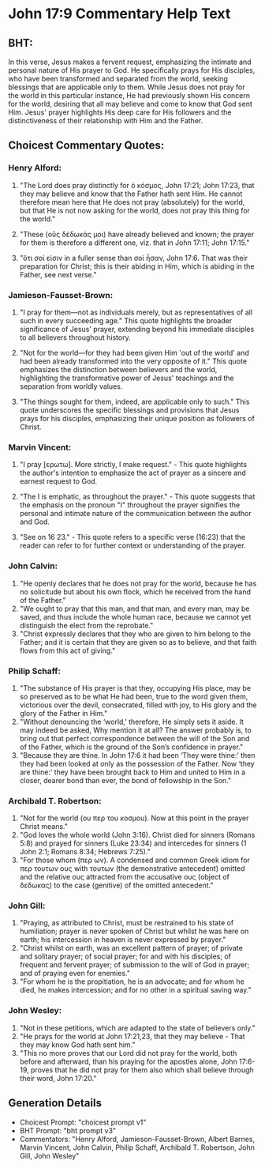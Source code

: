 # John 17:9 Commentary Help Text

## BHT:
In this verse, Jesus makes a fervent request, emphasizing the intimate and personal nature of His prayer to God. He specifically prays for His disciples, who have been transformed and separated from the world, seeking blessings that are applicable only to them. While Jesus does not pray for the world in this particular instance, He had previously shown His concern for the world, desiring that all may believe and come to know that God sent Him. Jesus' prayer highlights His deep care for His followers and the distinctiveness of their relationship with Him and the Father.

## Choicest Commentary Quotes:
### Henry Alford:
1. "The Lord does pray distinctly for ὁ κόσμος, John 17:21; John 17:23, that they may believe and know that the Father hath sent Him. He cannot therefore mean here that He does not pray (absolutely) for the world, but that He is not now asking for the world, does not pray this thing for the world." 

2. "These (οὓς δέδωκάς μοι) have already believed and known; the prayer for them is therefore a different one, viz. that in John 17:11; John 17:15."

3. "ὅτι σοί εἰσιν in a fuller sense than σοὶ ἦσαν, John 17:6. That was their preparation for Christ; this is their abiding in Him, which is abiding in the Father, see next verse."

### Jamieson-Fausset-Brown:
1. "I pray for them—not as individuals merely, but as representatives of all such in every succeeding age." This quote highlights the broader significance of Jesus' prayer, extending beyond his immediate disciples to all believers throughout history.

2. "Not for the world—for they had been given Him 'out of the world' and had been already transformed into the very opposite of it." This quote emphasizes the distinction between believers and the world, highlighting the transformative power of Jesus' teachings and the separation from worldly values.

3. "The things sought for them, indeed, are applicable only to such." This quote underscores the specific blessings and provisions that Jesus prays for his disciples, emphasizing their unique position as followers of Christ.

### Marvin Vincent:
1. "I pray [ερωτω]. More strictly, I make request." - This quote highlights the author's intention to emphasize the act of prayer as a sincere and earnest request to God.

2. "The I is emphatic, as throughout the prayer." - This quote suggests that the emphasis on the pronoun "I" throughout the prayer signifies the personal and intimate nature of the communication between the author and God.

3. "See on 16 23." - This quote refers to a specific verse (16:23) that the reader can refer to for further context or understanding of the prayer.

### John Calvin:
1. "He openly declares that he does not pray for the world, because he has no solicitude but about his own flock, which he received from the hand of the Father."
2. "We ought to pray that this man, and that man, and every man, may be saved, and thus include the whole human race, because we cannot yet distinguish the elect from the reprobate."
3. "Christ expressly declares that they who are given to him belong to the Father; and it is certain that they are given so as to believe, and that faith flows from this act of giving."

### Philip Schaff:
1. "The substance of His prayer is that they, occupying His place, may be so preserved as to be what He had been, true to the word given them, victorious over the devil, consecrated, filled with joy, to His glory and the glory of the Father in Him."
2. "Without denouncing the ‘world,’ therefore, He simply sets it aside. It may indeed be asked, Why mention it at all? The answer probably is, to bring out that perfect correspondence between the will of the Son and of the Father, which is the ground of the Son’s confidence in prayer."
3. "Because they are thine. In John 17:6 it had been ‘They were thine:’ then they had been looked at only as the possession of the Father. Now ‘they are thine:’ they have been brought back to Him and united to Him in a closer, dearer bond than ever, the bond of fellowship in the Son."

### Archibald T. Robertson:
1. "Not for the world (ου περ του κοσμου). Now at this point in the prayer Christ means." 
2. "God loves the whole world (John 3:16). Christ died for sinners (Romans 5:8) and prayed for sinners (Luke 23:34) and intercedes for sinners (1 John 2:1; Romans 8:34; Hebrews 7:25)." 
3. "For those whom (περ ων). A condensed and common Greek idiom for περ τουτων ους with τουτων (the demonstrative antecedent) omitted and the relative ους attracted from the accusative ους (object of δεδωκας) to the case (genitive) of the omitted antecedent."

### John Gill:
1. "Praying, as attributed to Christ, must be restrained to his state of humiliation; prayer is never spoken of Christ but whilst he was here on earth; his intercession in heaven is never expressed by prayer."
2. "Christ whilst on earth, was an excellent pattern of prayer; of private and solitary prayer; of social prayer; for and with his disciples; of frequent and fervent prayer; of submission to the will of God in prayer; and of praying even for enemies."
3. "For whom he is the propitiation, he is an advocate; and for whom he died, he makes intercession; and for no other in a spiritual saving way."

### John Wesley:
1. "Not in these petitions, which are adapted to the state of believers only."
2. "He prays for the world at John 17:21,23, that they may believe - That they may know God hath sent him."
3. "This no more proves that our Lord did not pray for the world, both before and afterward, than his praying for the apostles alone, John 17:6-19, proves that he did not pray for them also which shall believe through their word, John 17:20."


## Generation Details
- Choicest Prompt: "choicest prompt v1"
- BHT Prompt: "bht prompt v3"
- Commentators: "Henry Alford, Jamieson-Fausset-Brown, Albert Barnes, Marvin Vincent, John Calvin, Philip Schaff, Archibald T. Robertson, John Gill, John Wesley"
